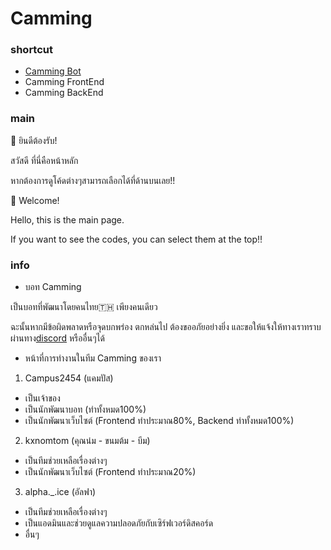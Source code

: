 # Camming

### shortcut
- [Camming Bot](https://github.com/Campus2454/Camming/tree/CammingBot)
- Camming FrontEnd
- Camming BackEnd

### main
👋 ยินดีต้องรับ!

สวัสดี ที่นี่คือหน้าหลัก

หากต้องการดูโค้ดต่างๆสามารถเลือกได้ที่ด้านบนเลย!!

👋 Welcome!

Hello, this is the main page.

If you want to see the codes, you can select them at the top!!

### info
- บอท Camming

 เป็นบอทที่พัฒนาโดยคนไทย🇹🇭 เพียงคนเดียว

 ฉะนั้นหากมีข้อผิดพลาดหรือจุดบกพร่อง ตกหล่นไป ต้องขออภัยอย่างยิ่ง และขอให้แจ้งให้ทางเราทราบ ผ่านทาง[discord](https://discord.gg/brxPZB3Jzy) หรืออื่นๆได้
- หน้าที่การทำงานในทีม Camming ของเรา
1) Campus2454 (แคมปัส)
 - เป็นเจ้าของ
 - เป็นนักพัฒนาบอท (ทำทั้งหมด100%)
 - เป็นนักพัฒนาเว็บไซต์ (Frontend ทำประมาณ80%, Backend ทำทั้งหมด100%)
2) kxnomtom (คุณน๋ม - ขนมต้ม - บีม)
 - เป็นทีมช่วยเหลือเรื่องต่างๆ
 - เป็นนักพัฒนาเว็บไซต์ (Frontend ทำประมาณ20%)
3) alpha._.ice (อัลฟา)
 - เป็นทีมช่วยเหลือเรื่องต่างๆ
 - เป็นแอดมินและช่วยดูแลความปลอดภัยกับเซิร์ฟเวอร์ดิสคอร์ด
 - อื่นๆ